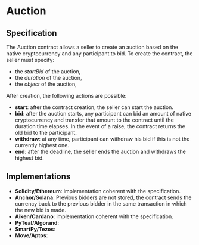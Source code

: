 # Auction

## Specification

The Auction contract allows a seller to create an auction based 
on the native cryptocurrency and any participant to bid.
To create the contract, the seller must specify:
- the *startBid* of the auction,
- the *duration* of the auction,
- the *object* of the auction,

After creation, the following actions are possible:
- **start**: after the contract creation, the seller can 
start the auction. 
- **bid**: after the auction starts, any participant can 
bid an amount of native cryptocurrency and transfer that 
amount to the contract until the duration time elapses. 
In the event of a raise, the contract returns the old bid to 
the participant.
- **withdraw**: at any time, participant can withdraw his bid
if this is not the currently highest one.
- **end**: after the deadline, the seller ends the auction
and withdraws the highest bid.

## Implementations

- **Solidity/Ethereum**: implementation coherent with the specification.
- **Anchor/Solana**: Previous bidders are not stored, the contract sends the currency back to the previous bidder in the same transaction in which the new bid is made. 
- **Aiken/Cardano**: implementation coherent with the specification.
- **PyTeal/Algorand**:
- **SmartPy/Tezos**:
- **Move/Aptos**:
